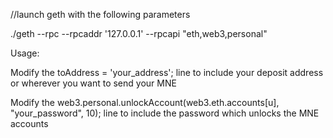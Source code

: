 //launch geth with the following parameters

./geth --rpc --rpcaddr '127.0.0.1' --rpcapi "eth,web3,personal"

Usage:

Modify the toAddress = 'your_address'; line to include your deposit address or wherever you want to send your MNE

Modify the web3.personal.unlockAccount(web3.eth.accounts[u], "your_password", 10); line to include the password which unlocks the MNE accounts
